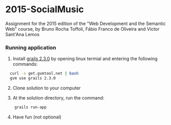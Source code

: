 # 2015-SocialMusic
Assignment for the 2015 edition of the "Web Development and the Semantic Web" course, by Bruno Rocha Toffoli, Fábio Franco de Oliveira and Victor Sant'Ana Lemos

### Running application
1. Install [grails 2.3.0](https://grails.org/news/1288035) by opening linux termial and entering the following commands: 

```bash
  curl -s get.gvmtool.net | bash
  gvm use grails 2.3.0
```

2. Clone solution to your computer

3. At the solution directory, run the command:

```bash
    grails run-app
```

4. Have fun (not optional)
